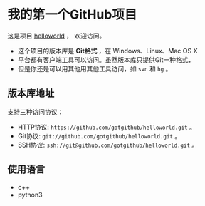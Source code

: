 # 我的第一个GitHub项目

这是项目 [helloworld](https://github.com/gotgithub/helloworld) ，
欢迎访问。

+ 这个项目的版本库是 **Git格式** ，在 Windows、Linux、Mac OS X
+ 平台都有客户端工具可以访问。虽然版本库只提供Git一种格式，
+ 但是你还是可以用其他用其他工具访问，如 ``svn`` 和 ``hg`` 。

## 版本库地址

支持三种访问协议：

* HTTP协议: `https://github.com/gotgithub/helloworld.git` 。
* Git协议: `git://github.com/gotgithub/helloworld.git` 。
* SSH协议: `ssh://git@github.com/gotgithub/helloworld.git` 。

## 使用语言

+ c++
+ python3

